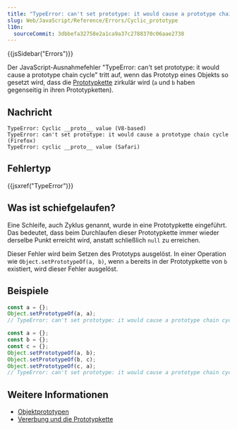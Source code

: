 ```yaml
---
title: "TypeError: can't set prototype: it would cause a prototype chain cycle"
slug: Web/JavaScript/Reference/Errors/Cyclic_prototype
l10n:
  sourceCommit: 3dbbefa32758e2a1ca9a37c2788370c06aae2738
---
```


{{jsSidebar("Errors")}}

Der JavaScript-Ausnahmefehler "TypeError: can't set prototype: it would cause a prototype chain cycle" tritt auf, wenn das Prototyp eines Objekts so gesetzt wird, dass die [Prototypkette](/de/docs/Learn_web_development/Extensions/Advanced_JavaScript_objects/Object_prototypes#the_prototype_chain) zirkulär wird (`a` und `b` haben gegenseitig in ihren Prototypketten).

## Nachricht

```plain
TypeError: Cyclic __proto__ value (V8-based)
TypeError: can't set prototype: it would cause a prototype chain cycle (Firefox)
TypeError: cyclic __proto__ value (Safari)
```

## Fehlertyp

{{jsxref("TypeError")}}

## Was ist schiefgelaufen?

Eine Schleife, auch Zyklus genannt, wurde in eine Prototypkette eingeführt. Das bedeutet, dass beim Durchlaufen dieser Prototypkette immer wieder derselbe Punkt erreicht wird, anstatt schließlich `null` zu erreichen.

Dieser Fehler wird beim Setzen des Prototyps ausgelöst. In einer Operation wie `Object.setPrototypeOf(a, b)`, wenn `a` bereits in der Prototypkette von `b` existiert, wird dieser Fehler ausgelöst.

## Beispiele

```js example-bad
const a = {};
Object.setPrototypeOf(a, a);
// TypeError: can't set prototype: it would cause a prototype chain cycle
```

```js example-bad
const a = {};
const b = {};
const c = {};
Object.setPrototypeOf(a, b);
Object.setPrototypeOf(b, c);
Object.setPrototypeOf(c, a);
// TypeError: can't set prototype: it would cause a prototype chain cycle
```

## Weitere Informationen

- [Objektprototypen](/de/docs/Learn_web_development/Extensions/Advanced_JavaScript_objects/Object_prototypes)
- [Vererbung und die Prototypkette](/de/docs/Web/JavaScript/Guide/Inheritance_and_the_prototype_chain)
